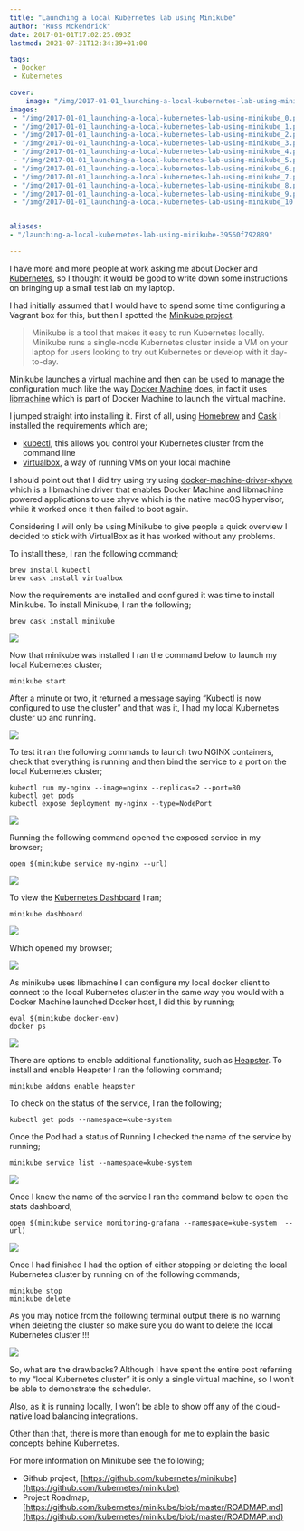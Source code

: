 ```yaml
---
title: "Launching a local Kubernetes lab using Minikube"
author: "Russ Mckendrick"
date: 2017-01-01T17:02:25.093Z
lastmod: 2021-07-31T12:34:39+01:00

tags:
 - Docker
 - Kubernetes

cover:
    image: "/img/2017-01-01_launching-a-local-kubernetes-lab-using-minikube_0.png" 
images:
 - "/img/2017-01-01_launching-a-local-kubernetes-lab-using-minikube_0.png"
 - "/img/2017-01-01_launching-a-local-kubernetes-lab-using-minikube_1.png"
 - "/img/2017-01-01_launching-a-local-kubernetes-lab-using-minikube_2.png"
 - "/img/2017-01-01_launching-a-local-kubernetes-lab-using-minikube_3.png"
 - "/img/2017-01-01_launching-a-local-kubernetes-lab-using-minikube_4.png"
 - "/img/2017-01-01_launching-a-local-kubernetes-lab-using-minikube_5.png"
 - "/img/2017-01-01_launching-a-local-kubernetes-lab-using-minikube_6.png"
 - "/img/2017-01-01_launching-a-local-kubernetes-lab-using-minikube_7.png"
 - "/img/2017-01-01_launching-a-local-kubernetes-lab-using-minikube_8.png"
 - "/img/2017-01-01_launching-a-local-kubernetes-lab-using-minikube_9.png"
 - "/img/2017-01-01_launching-a-local-kubernetes-lab-using-minikube_10.png"


aliases:
- "/launching-a-local-kubernetes-lab-using-minikube-39560f792889"

---
```


I have more and more people at work asking me about Docker and [Kubernetes](http://kubernetes.io/), so I thought it would be good to write down some instructions on bringing up a small test lab on my laptop.

I had initially assumed that I would have to spend some time configuring a Vagrant box for this, but then I spotted the [Minikube project](https://github.com/kubernetes/minikube).

> Minikube is a tool that makes it easy to run Kubernetes locally. Minikube runs a single-node Kubernetes cluster inside a VM on your laptop for users looking to try out Kubernetes or develop with it day-to-day.

Minikube launches a virtual machine and then can be used to manage the configuration much like the way [Docker Machine](https://docs.docker.com/machine/) does, in fact it uses [libmachine](https://github.com/docker/machine/tree/master/libmachine) which is part of Docker Machine to launch the virtual machine.

I jumped straight into installing it. First of all, using [Homebrew](http://brew.sh/) and [Cask](https://caskroom.github.io/) I installed the requirements which are;

- [kubectl](http://kubernetes.io/docs/user-guide/kubectl-overview/), this allows you control your Kubernetes cluster from the command line
- [virtualbox](http://virtualbox.org/), a way of running VMs on your local machine

I should point out that I did try using try using [docker-machine-driver-xhyve](https://github.com/zchee/docker-machine-driver-xhyve) which is a libmachine driver that enables Docker Machine and libmachine powered applications to use xhyve which is the native macOS hypervisor, while it worked once it then failed to boot again.

Considering I will only be using Minikube to give people a quick overview I decided to stick with VirtualBox as it has worked without any problems.

To install these, I ran the following command;

```
brew install kubectl
brew cask install virtualbox
```

Now the requirements are installed and configured it was time to install Minikube. To install Minikube, I ran the following;

```
brew cask install minikube
```

![](/img/2017-01-01_launching-a-local-kubernetes-lab-using-minikube_1.png)

Now that minikube was installed I ran the command below to launch my local Kubernetes cluster;

```
minikube start
```

After a minute or two, it returned a message saying “Kubectl is now configured to use the cluster” and that was it, I had my local Kubernetes cluster up and running.

![](/img/2017-01-01_launching-a-local-kubernetes-lab-using-minikube_2.png)

To test it ran the following commands to launch two NGINX containers, check that everything is running and then bind the service to a port on the local Kubernetes cluster;

```
kubectl run my-nginx --image=nginx --replicas=2 --port=80
kubectl get pods
kubectl expose deployment my-nginx --type=NodePort
```

![](/img/2017-01-01_launching-a-local-kubernetes-lab-using-minikube_3.png)

Running the following command opened the exposed service in my browser;

```
open $(minikube service my-nginx --url)
```

![](/img/2017-01-01_launching-a-local-kubernetes-lab-using-minikube_4.png)

To view the [Kubernetes Dashboard](http://kubernetes.io/docs/user-guide/ui/) I ran;

```
minikube dashboard
```

![](/img/2017-01-01_launching-a-local-kubernetes-lab-using-minikube_5.png)

Which opened my browser;

![](/img/2017-01-01_launching-a-local-kubernetes-lab-using-minikube_6.png)

As minikube uses libmachine I can configure my local docker client to connect to the local Kubernetes cluster in the same way you would with a Docker Machine launched Docker host, I did this by running;

```
eval $(minikube docker-env)
docker ps
```

![](/img/2017-01-01_launching-a-local-kubernetes-lab-using-minikube_7.png)

There are options to enable additional functionality, such as [Heapster](https://github.com/kubernetes/heapster). To install and enable Heapster I ran the following command;

```
minikube addons enable heapster
```

To check on the status of the service, I ran the following;

```
kubectl get pods --namespace=kube-system
```

Once the Pod had a status of Running I checked the name of the service by running;

```
minikube service list --namespace=kube-system
```

![](/img/2017-01-01_launching-a-local-kubernetes-lab-using-minikube_8.png)

Once I knew the name of the service I ran the command below to open the stats dashboard;

```
open $(minikube service monitoring-grafana --namespace=kube-system  --url)
```

![](/img/2017-01-01_launching-a-local-kubernetes-lab-using-minikube_9.png)

Once I had finished I had the option of either stopping or deleting the local Kubernetes cluster by running on of the following commands;

```
minikube stop
minikube delete
```

As you may notice from the following terminal output there is no warning when deleting the cluster so make sure you do want to delete the local Kubernetes cluster !!!

![](/img/2017-01-01_launching-a-local-kubernetes-lab-using-minikube_10.png)

So, what are the drawbacks? Although I have spent the entire post referring to my “local Kubernetes cluster” it is only a single virtual machine, so I won’t be able to demonstrate the scheduler.

Also, as it is running locally, I won’t be able to show off any of the cloud-native load balancing integrations.

Other than that, there is more than enough for me to explain the basic concepts behine Kubernetes.

For more information on Minikube see the following;

- Github project, [https://github.com/kubernetes/minikube](https://github.com/kubernetes/minikube)
- Project Roadmap, [https://github.com/kubernetes/minikube/blob/master/ROADMAP.md](https://github.com/kubernetes/minikube/blob/master/ROADMAP.md)